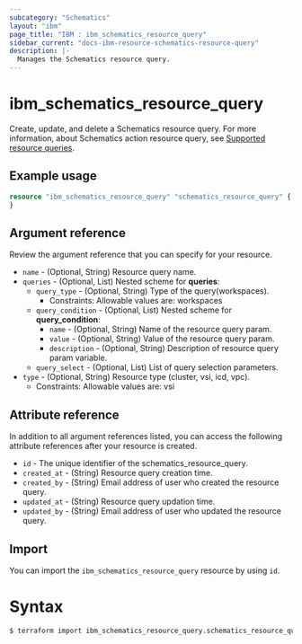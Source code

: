```yaml
---
subcategory: "Schematics"
layout: "ibm"
page_title: "IBM : ibm_schematics_resource_query"
sidebar_current: "docs-ibm-resource-schematics-resource-query"
description: |-
  Manages the Schematics resource query.
---
```


# ibm_schematics_resource_query
Create, update, and delete a Schematics resource query. For more information, about Schematics action resource query, see [Supported resource queries](https://cloud.ibm.com/docs/schematics?topic=schematics-inventories-setup#supported-queries).

## Example usage

```terraform
resource "ibm_schematics_resource_query" "schematics_resource_query" {
}
```

## Argument reference

Review the argument reference that you can specify for your resource.

* `name` - (Optional, String) Resource query name.
* `queries` - (Optional, List) 
Nested scheme for **queries**:
	* `query_type` - (Optional, String) Type of the query(workspaces).
	  * Constraints: Allowable values are: workspaces
	* `query_condition` - (Optional, List)
	Nested scheme for **query_condition**:
		* `name` - (Optional, String) Name of the resource query param.
		* `value` - (Optional, String) Value of the resource query param.
		* `description` - (Optional, String) Description of resource query param variable.
	* `query_select` - (Optional, List) List of query selection parameters.
* `type` - (Optional, String) Resource type (cluster, vsi, icd, vpc).
  * Constraints: Allowable values are: vsi

## Attribute reference

In addition to all argument references listed, you can access the following attribute references after your resource is created.

- `id` - The unique identifier of the schematics_resource_query.
- `created_at` - (String) Resource query creation time.
- `created_by` - (String) Email address of user who created the resource query.
- `updated_at` - (String) Resource query updation time.
- `updated_by` - (String) Email address of user who updated the resource query.

## Import

You can import the `ibm_schematics_resource_query` resource by using `id`.

# Syntax

```sh
$ terraform import ibm_schematics_resource_query.schematics_resource_query <id>
```
